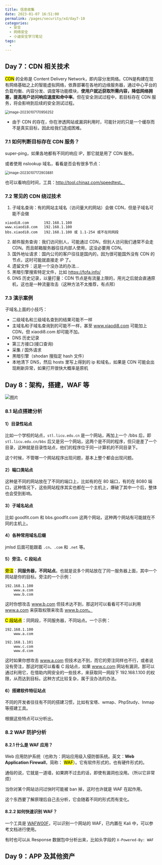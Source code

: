 ```yaml
---
title: 信息收集
date: 2023-01-07 16:51:00
permalink: /pages/security/xd/day7-10
categories:
  - 安全
  - 网络安全
  - 小迪安全学习笔记
tags:
  - 
---
```


## Day 7：CDN 相关技术

<mark>CDN</mark> 的全称是 Content Delivery Network，即内容分发网络。CDN是构建在现有网络基础之上的智能虚拟网络，依靠部署在各地的边缘服务器，通过中心平台的负载均衡、内容分发、调度等功能模块，**使用户就近获取所需内容，降低网络拥塞，提高用户访问响应速度和命中率**。但在安全测试过程中，若目标存在 CDN 服务，将会影响到后续的安全测试过程。

<img src="https://notebook-img-1304596351.cos.ap-beijing.myqcloud.com/img/image-20230107170956252.png" alt="image-20230107170956252" style="zoom:80%;" />

+ 由于 CDN 的存在，你在渗透网站或漏洞利用时，可能针对的只是一个缓存而不是真实目标，因此给我们造成困难。

### 7.1 如何判断目标存在 CDN 服务？

super-ping，如果各地都有不同的响应 IP，那它就是用了 CDN 服务。

或者使用 nslookup 域名，看看是否会有很多节点：

<img src="https://notebook-img-1304596351.cos.ap-beijing.myqcloud.com/img/image-20230107172903881.png" alt="image-20230107172903881" style="zoom: 80%;" />

也可以看响应时间，工具：http://tool.chinaz.com/speedtest。

### 7.2 常见的 CDN 绕过技术

1. 子域名查询：有的网站主域名（访问量大的网站）会做 CDN，但是子域名可能不会做

```
xiaodi8.com       192.168.1.100
www.xiaodi8.com   192.168.1.100
bbs.xiaodi8.com   192.168.1.100 或 1.1-254 或不在同网段
```

2. 邮件服务查询：我们访问别人，可能通过 CDN，但别人访问我们通常不会走 CDN。而且邮箱服务器往往内部人使用，这没必要用 CDN。
3. 国外地址请求：国内公司的客户往往是国内的，因为很可能国外没有 CDN 的节点，这时可能就直接走 IP 了。
4. 遗留文件：这是一个没办法的办法…
5. 黑暗引擎搜索特定文件，比如 https://fofa.info/
6. DNS 历史记录，以量打量：CDN 节点是有流量上限的，用光之后就会直通原机，这也是一种流量攻击（这种方法不太推荐，有点邢）

### 7.3 演示案例

子域名上面的小技巧：

+ 二级域名和三级域名查到的结果可能不一样
+ 主域名和子域名查询到的可能不一样，甚至 www.xiaodi8.com 可能加上 CDN，但 xiaodi8.com 却可能不加。
+ DNS 历史记录
+ 第三方接口(接口查询)
+ 采集 / 国外请求
+ 黑暗引擎（shodan 搜指定 hash 文件）
+ 本地清下 DNS，然后 hosts 里写上得到的 ip 和域名，如果是 CDN 可能会出现刷新异常，如果打开很快大概率是原机

## Day 8：架构，搭建，WAF 等

<img src="https://notebook-img-1304596351.cos.ap-beijing.myqcloud.com/img/640" alt="图片" style="zoom:100%;" />

### 8.1 站点搭建分析

#### 1）目录性站点

比如一个学校的站点，`stl.licu.edu.cn` 是一个网站，再加上一个 /bbs 后，即 `stl.licu.edu.cn/bbs` 后又是另一个网站，这两个是不同的程序，但只是差了一个目录，这种就是目录性站点，他们的程序位于同一计算机的不同目录下。

这个时候，不管哪一个网站程序出现问题，基本上整个都会出现问题。

#### 2）端口类站点

这种是不同的网站放在了不同的端口上，比如有的在 80 端口，有的在 8080 端口，这种情况下，这些网站程序其实也都在一个主机上，爆破了其中一个后，整体也会受到影响。

#### 3）子域名站点

比如 goodfit.com 和 bbs.goodfit.com 这两个网站，这种两个网站有可能就在不同的主机上。

#### 4）各种常用域名后缀

jmlsd 后面可能跟着 `.cn`、`.com` 和 `.net` 等。

#### 5）旁注、C 段站点

<mark>旁注</mark>：**同服务器，不同站点**。也就是说多个网站放在了同一服务器上面，其中一个网站是你的目标。旁注的一个示例：

```
192.168.1.100
	www.a.com
	www.b.com
```

这时你想攻击 www.b.com 但技术达不到，那这时可以看看可不可以利用 www.a.com 来获取权限来攻击 www.b.com。

<mark>C 段站点</mark>：同网段，不同服务器，不同站点。一个示例：

```
192.168.1.100
	www.a.com

192.168.1.101
	www.c.com
	www.d.com
```

这时如果你想攻击 www.a.com 但技术达不到，而它的旁注同样也不行，或者说没有旁注，那这时就可以看看 C 段站点，如果 www.c.com 网站有漏洞，那可以通过利用它，在借助内网安全的一些技术，来获取同一网段下 192.168.1.100 的权限，从而达到目标。这种方式比较复杂，属于没办法的办法。

#### 6）搭建软件特征站点

不同的开发者往往有不同的搭建习惯，比如有宝塔、wmap、PhpStudy、Inmap 等搭建工具。

 根据这些特点可以分析出。

### 8.2 WAF 防护分析

#### 8.2.1 什么是 WAF 应用？

Web 应用防护系统（也称为：网站应用级入侵防御系统。英文：**Web Application Firewall**，简称： <mark>WAF</mark>）。它有软件形式的，也有硬件形式的。

通俗的说，它就是一道墙，如果跨不过去的话，即使有漏洞也没用。（所以它非常烦）

当你对某个网站访问过快时可能被 ban 掉，这时也许就是 WAF 在起作用。

这个东西要了解原理后自己去分析，它会随着不同的形式而有变化。

#### 8.2.2 如何快速识别 WAF？

一个工具是 [WAFW00F](https://github.com/EnableSecurity/wafw00f)，可以识别一个网站的 WAF，已内置在 Kali 中，可以参考文档进行使用。

有时也可以从 Response 数据包中分析出来，比如头字段的 `X-Powered-By: WAF`

## Day 9：APP 及其他资产

